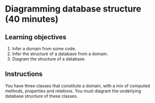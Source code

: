 # Diagramming database structure (40 minutes)

## Learning objectives

1. Infer a domain from some code.
2. Infer the structure of a database from a domain.
3. Diagram the structure of a database.

## Instructions

You have three classes that constitute a domain, with a mix of computed methods, properties and relations. You must diagram the underlying database structure of these classes.
